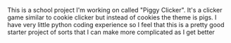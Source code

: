 This is a school project I'm working on called "Piggy Clicker".
It's a clicker game similar to cookie clicker but instead of cookies the theme is pigs.
I have very little python coding experience so I feel that this is a pretty good starter project of sorts that I can make more complicated as I get better